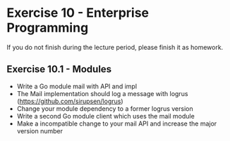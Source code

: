 # Exercise 10 - Enterprise Programming

If you do not finish during the lecture period, please finish it as homework.

## Exercise 10.1 - Modules

- Write a Go module mail with API and impl
- The Mail implementation should log a message with logrus (https://github.com/sirupsen/logrus)
- Change your module dependency to a former logrus version
- Write a second Go module client which uses the mail module
- Make a incompatible change to your mail API and increase the major version number

